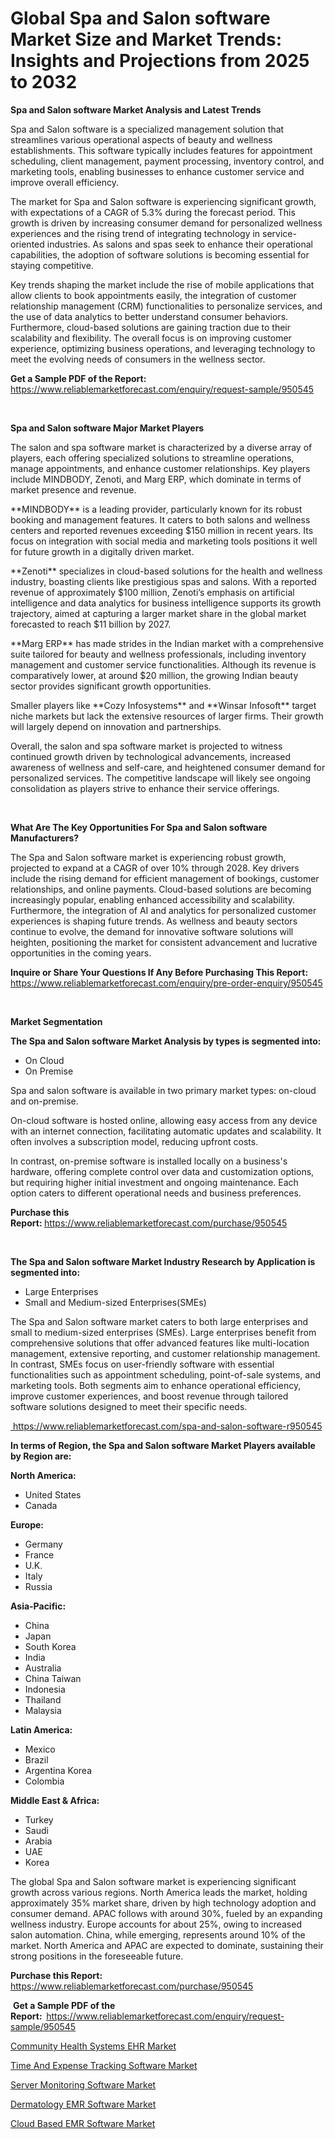 <p><h1>Global Spa and Salon software Market Size and Market Trends: Insights and Projections from 2025 to 2032</h1></p><p><strong>Spa and Salon software Market Analysis and Latest Trends</strong></p>
<p><p>Spa and Salon software is a specialized management solution that streamlines various operational aspects of beauty and wellness establishments. This software typically includes features for appointment scheduling, client management, payment processing, inventory control, and marketing tools, enabling businesses to enhance customer service and improve overall efficiency.</p><p>The market for Spa and Salon software is experiencing significant growth, with expectations of a CAGR of 5.3% during the forecast period. This growth is driven by increasing consumer demand for personalized wellness experiences and the rising trend of integrating technology in service-oriented industries. As salons and spas seek to enhance their operational capabilities, the adoption of software solutions is becoming essential for staying competitive.</p><p>Key trends shaping the market include the rise of mobile applications that allow clients to book appointments easily, the integration of customer relationship management (CRM) functionalities to personalize services, and the use of data analytics to better understand consumer behaviors. Furthermore, cloud-based solutions are gaining traction due to their scalability and flexibility. The overall focus is on improving customer experience, optimizing business operations, and leveraging technology to meet the evolving needs of consumers in the wellness sector.</p></p>
<p><strong>Get a Sample PDF of the Report:&nbsp;</strong> <a href="https://www.reliablemarketforecast.com/enquiry/request-sample/950545?utm_campaign=1900&utm_medium=2&utm_source=Github&utm_content=ia&utm_term=06032025&utm_id=spa-and-salon-software">https://www.reliablemarketforecast.com/enquiry/request-sample/950545</a></p>
<p>&nbsp;</p>
<p><strong>Spa and Salon software Major Market Players</strong></p>
<p><p>The salon and spa software market is characterized by a diverse array of players, each offering specialized solutions to streamline operations, manage appointments, and enhance customer relationships. Key players include MINDBODY, Zenoti, and Marg ERP, which dominate in terms of market presence and revenue.</p><p>**MINDBODY** is a leading provider, particularly known for its robust booking and management features. It caters to both salons and wellness centers and reported revenues exceeding $150 million in recent years. Its focus on integration with social media and marketing tools positions it well for future growth in a digitally driven market.</p><p>**Zenoti** specializes in cloud-based solutions for the health and wellness industry, boasting clients like prestigious spas and salons. With a reported revenue of approximately $100 million, Zenoti’s emphasis on artificial intelligence and data analytics for business intelligence supports its growth trajectory, aimed at capturing a larger market share in the global market forecasted to reach $11 billion by 2027.</p><p>**Marg ERP** has made strides in the Indian market with a comprehensive suite tailored for beauty and wellness professionals, including inventory management and customer service functionalities. Although its revenue is comparatively lower, at around $20 million, the growing Indian beauty sector provides significant growth opportunities.</p><p>Smaller players like **Cozy Infosystems** and **Winsar Infosoft** target niche markets but lack the extensive resources of larger firms. Their growth will largely depend on innovation and partnerships.</p><p>Overall, the salon and spa software market is projected to witness continued growth driven by technological advancements, increased awareness of wellness and self-care, and heightened consumer demand for personalized services. The competitive landscape will likely see ongoing consolidation as players strive to enhance their service offerings.</p></p>
<p>&nbsp;</p>
<p><strong>What Are The Key Opportunities For Spa and Salon software Manufacturers?</strong></p>
<p><p>The Spa and Salon software market is experiencing robust growth, projected to expand at a CAGR of over 10% through 2028. Key drivers include the rising demand for efficient management of bookings, customer relationships, and online payments. Cloud-based solutions are becoming increasingly popular, enabling enhanced accessibility and scalability. Furthermore, the integration of AI and analytics for personalized customer experiences is shaping future trends. As wellness and beauty sectors continue to evolve, the demand for innovative software solutions will heighten, positioning the market for consistent advancement and lucrative opportunities in the coming years.</p></p>
<p><strong>Inquire or Share Your Questions If Any Before Purchasing This Report:</strong> <a href="https://www.reliablemarketforecast.com/enquiry/pre-order-enquiry/950545?utm_campaign=1900&utm_medium=2&utm_source=Github&utm_content=ia&utm_term=06032025&utm_id=spa-and-salon-software">https://www.reliablemarketforecast.com/enquiry/pre-order-enquiry/950545</a></p>
<p>&nbsp;</p>
<p><strong>Market Segmentation</strong></p>
<p><strong>The Spa and Salon software Market Analysis by types is segmented into:</strong></p>
<p><ul><li>On Cloud</li><li>On Premise</li></ul></p>
<p><p>Spa and salon software is available in two primary market types: on-cloud and on-premise. </p><p>On-cloud software is hosted online, allowing easy access from any device with an internet connection, facilitating automatic updates and scalability. It often involves a subscription model, reducing upfront costs.</p><p>In contrast, on-premise software is installed locally on a business's hardware, offering complete control over data and customization options, but requiring higher initial investment and ongoing maintenance. Each option caters to different operational needs and business preferences.</p></p>
<p><strong>Purchase this Report:&nbsp;</strong><a href="https://www.reliablemarketforecast.com/purchase/950545?utm_campaign=1900&utm_medium=2&utm_source=Github&utm_content=ia&utm_term=06032025&utm_id=spa-and-salon-software">https://www.reliablemarketforecast.com/purchase/950545</a></p>
<p>&nbsp;</p>
<p><strong>The Spa and Salon software Market Industry Research by Application is segmented into:</strong></p>
<p><ul><li>Large Enterprises</li><li>Small and Medium-sized Enterprises(SMEs)</li></ul></p>
<p><p>The Spa and Salon software market caters to both large enterprises and small to medium-sized enterprises (SMEs). Large enterprises benefit from comprehensive solutions that offer advanced features like multi-location management, extensive reporting, and customer relationship management. In contrast, SMEs focus on user-friendly software with essential functionalities such as appointment scheduling, point-of-sale systems, and marketing tools. Both segments aim to enhance operational efficiency, improve customer experiences, and boost revenue through tailored software solutions designed to meet their specific needs.</p></p>
<p><a href="https://www.reliablemarketforecast.com/spa-and-salon-software-r950545?utm_campaign=1900&utm_medium=2&utm_source=Github&utm_content=ia&utm_term=06032025&utm_id=spa-and-salon-software">&nbsp;https://www.reliablemarketforecast.com/spa-and-salon-software-r950545</a></p>
<p><strong>In terms of Region, the Spa and Salon software Market Players available by Region are:</strong></p>
<p>
    <p> <strong> North America: </strong>
        <ul>
            <li>United States</li>
            <li>Canada</li>
        </ul>
        </p> 
    <p> <strong> Europe: </strong>
        <ul>
            <li>Germany</li>
            <li>France</li>
            <li>U.K.</li>
            <li>Italy</li>
            <li>Russia</li>
        </ul>
        </p> 
    <p> <strong> Asia-Pacific: </strong>
        <ul>
            <li>China</li>
            <li>Japan</li>
            <li>South Korea</li>
            <li>India</li>
            <li>Australia</li>
            <li>China Taiwan</li>
            <li>Indonesia</li>
            <li>Thailand</li>
            <li>Malaysia</li>
        </ul>
        </p> 
    <p> <strong> Latin America: </strong>
        <ul>
            <li>Mexico</li>
            <li>Brazil</li>
            <li>Argentina Korea</li>
            <li>Colombia</li>
        </ul>
        </p> 
    <p> <strong> Middle East & Africa: </strong>
        <ul>
            <li>Turkey</li>
            <li>Saudi</li>
            <li>Arabia</li>
            <li>UAE</li>
            <li>Korea</li>
        </ul>
    </p>
    </p>
<p><p>The global Spa and Salon software market is experiencing significant growth across various regions. North America leads the market, holding approximately 35% market share, driven by high technology adoption and consumer demand. APAC follows with around 30%, fueled by an expanding wellness industry. Europe accounts for about 25%, owing to increased salon automation. China, while emerging, represents around 10% of the market. North America and APAC are expected to dominate, sustaining their strong positions in the foreseeable future.</p></p>
<p><strong>Purchase this Report: </strong><a href="https://www.reliablemarketforecast.com/purchase/950545?utm_campaign=1900&utm_medium=2&utm_source=Github&utm_content=ia&utm_term=06032025&utm_id=spa-and-salon-software">https://www.reliablemarketforecast.com/purchase/950545</a></p>
<p>&nbsp;<strong>Get a Sample PDF of the Report:&nbsp;&nbsp;</strong><a href="https://www.reliablemarketforecast.com/enquiry/request-sample/950545?utm_campaign=1900&utm_medium=2&utm_source=Github&utm_content=ia&utm_term=06032025&utm_id=spa-and-salon-software">https://www.reliablemarketforecast.com/enquiry/request-sample/950545</a></p>
<p><strong></strong></p>
<p><p><a href="https://github.com/kemauteve/Market-Research-Report-List-1/blob/main/community-health-systems-ehr-market.md?utm_campaign=1900&utm_medium=2&utm_source=Github&utm_content=ia&utm_term=06032025&utm_id=spa-and-salon-software">Community Health Systems EHR Market</a></p><p><a href="https://github.com/nxauwedaroui2/Market-Research-Report-List-1/blob/main/time-and-expense-tracking-software-market.md?utm_campaign=1900&utm_medium=2&utm_source=Github&utm_content=ia&utm_term=06032025&utm_id=spa-and-salon-software">Time And Expense Tracking Software Market</a></p><p><a href="https://github.com/drissahrouk/Market-Research-Report-List-1/blob/main/server-monitoring-software-market.md?utm_campaign=1900&utm_medium=2&utm_source=Github&utm_content=ia&utm_term=06032025&utm_id=spa-and-salon-software">Server Monitoring Software Market</a></p><p><a href="https://github.com/habyoneub/Market-Research-Report-List-1/blob/main/dermatology-emr-software-market.md?utm_campaign=1900&utm_medium=2&utm_source=Github&utm_content=ia&utm_term=06032025&utm_id=spa-and-salon-software">Dermatology EMR Software Market</a></p><p><a href="https://github.com/haklagjbj/Market-Research-Report-List-1/blob/main/cloud-based-emr-software-market.md?utm_campaign=1900&utm_medium=2&utm_source=Github&utm_content=ia&utm_term=06032025&utm_id=spa-and-salon-software">Cloud Based EMR Software Market</a></p></p>